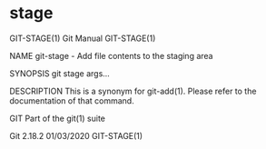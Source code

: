  # stage 
GIT-STAGE(1)                                                                                      Git Manual                                                                                     GIT-STAGE(1)

NAME
       git-stage - Add file contents to the staging area

SYNOPSIS
       git stage args...

DESCRIPTION
       This is a synonym for git-add(1). Please refer to the documentation of that command.

GIT
       Part of the git(1) suite

Git 2.18.2                                                                                        01/03/2020                                                                                     GIT-STAGE(1)
